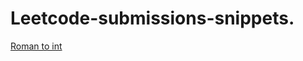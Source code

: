 # Leetcode-submissions-snippets.
[Roman to int](https://gist.github.com/Z4KKD/62ba9995f6c9cd97905bd5d0fe8d8b06) <br>
